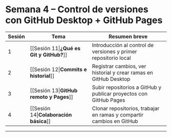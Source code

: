 # Semana 4 – Control de versiones con GitHub Desktop + GitHub Pages

| Sesión | Tema                                             | Resumen breve                                                        |
|--------|--------------------------------------------------|----------------------------------------------------------------------|
| 1      | [[Sesión 11\|**¿Qué es Git y GitHub?**]]         | Introducción al control de versiones y primer repositorio local      |
| 2      | [[Sesión 12\|**Commits e historial**]]           | Registrar cambios, ver historial y crear ramas en GitHub Desktop     |
| 3      | [[Sesión 13\|**GitHub remoto y Pages**]]         | Subir repositorios a GitHub y publicar proyectos con GitHub Pages    |
| 4      | [[Sesión 14\|**Colaboración básica**]]           | Clonar repositorios, trabajar en ramas y compartir cambios en GitHub |

---
